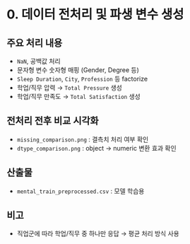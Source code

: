 # 0. 데이터 전처리 및 파생 변수 생성

## 주요 처리 내용
- `NaN`, 공백값 처리
- 문자형 변수 숫자형 매핑 (Gender, Degree 등)
- `Sleep Duration`, `City`, `Profession` 등 factorize
- 학업/직무 압력 → `Total Pressure` 생성
- 학업/직무 만족도 → `Total Satisfaction` 생성

## 전처리 전후 비교 시각화
- `missing_comparison.png` : 결측치 처리 여부 확인
- `dtype_comparison.png` : object → numeric 변환 효과 확인

## 산출물
- `mental_train_preprocessed.csv` : 모델 학습용

## 비고
- 직업군에 따라 학업/직무 중 하나만 응답 → 평균 처리 방식 사용
